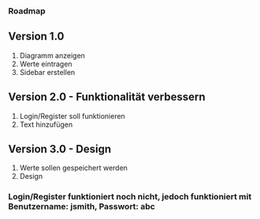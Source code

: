 ### Roadmap
## Version 1.0 
1. Diagramm anzeigen
2. Werte eintragen
3. Sidebar erstellen

## Version 2.0 - Funktionalität verbessern
1. Login/Register soll funktionieren
2. Text hinzufügen

## Version 3.0 - Design
1. Werte sollen gespeichert werden
2. Design



### Login/Register funktioniert noch nicht, jedoch funktioniert mit Benutzername: jsmith, Passwort: abc
